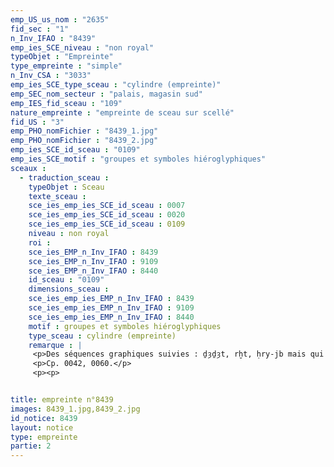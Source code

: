 ```yaml
---
emp_US_us_nom : "2635"
fid_sec : "1"
n_Inv_IFAO : "8439"
emp_ies_SCE_niveau : "non royal"
typeObjet : "Empreinte"
type_empreinte : "simple"
n_Inv_CSA : "3033"
emp_ies_SCE_type_sceau : "cylindre (empreinte)"
emp_SEC_nom_secteur : "palais, magasin sud"
emp_IES_fid_sceau : "109"
nature_empreinte : "empreinte de sceau sur scellé"
fid_US : "3"
emp_PHO_nomFichier : "8439_1.jpg"
emp_PHO_nomFichier : "8439_2.jpg"
emp_ies_SCE_id_sceau : "0109"
emp_ies_SCE_motif : "groupes et symboles hiéroglyphiques"
sceaux :
  - traduction_sceau : 
    typeObjet : Sceau
    texte_sceau : 
    sce_ies_emp_ies_SCE_id_sceau : 0007
    sce_ies_emp_ies_SCE_id_sceau : 0020
    sce_ies_emp_ies_SCE_id_sceau : 0109
    niveau : non royal
    roi : 
    sce_ies_EMP_n_Inv_IFAO : 8439
    sce_ies_EMP_n_Inv_IFAO : 9109
    sce_ies_EMP_n_Inv_IFAO : 8440
    id_sceau : "0109"
    dimensions_sceau : 
    sce_ies_emp_ies_EMP_n_Inv_IFAO : 8439
    sce_ies_emp_ies_EMP_n_Inv_IFAO : 9109
    sce_ies_emp_ies_EMP_n_Inv_IFAO : 8440
    motif : groupes et symboles hiéroglyphiques
    type_sceau : cylindre (empreinte)
    remarque : |
     <p>Des séquences graphiques suivies : ḏȝḏȝt, rḫt, ḥry-jb mais qui ne forment pas d'énoncés continus.</p>
     <p>Cp. 0042, 0060.</p>
     <p><p>


title: empreinte n°8439
images: 8439_1.jpg,8439_2.jpg
id_notice: 8439
layout: notice
type: empreinte
partie: 2
---
```

